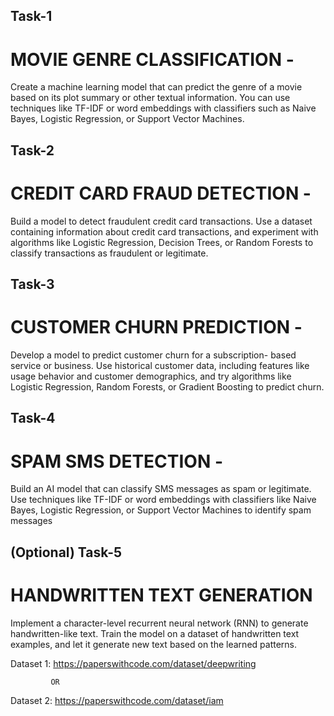 
## Task-1 

# MOVIE GENRE CLASSIFICATION -
Create a machine learning model that can predict the genre of a
movie based on its plot summary or other textual information. You
can use techniques like TF-IDF or word embeddings with classifiers
such as Naive Bayes, Logistic Regression, or Support Vector
Machines.


## Task-2

# CREDIT CARD FRAUD DETECTION - 

Build a model to detect fraudulent credit card transactions. Use a
dataset containing information about credit card transactions, and
experiment with algorithms like Logistic Regression, Decision Trees,
or Random Forests to classify transactions as fraudulent or legitimate.


##  Task-3 

# CUSTOMER CHURN PREDICTION - 

Develop a model to predict customer churn for a subscription- based
service or business. Use historical customer data, including features like
usage behavior and customer demographics, and try algorithms like
Logistic Regression, Random Forests, or Gradient Boosting to predict
churn.


## Task-4

#  SPAM SMS DETECTION - 

Build an AI model that can classify SMS messages as spam or
legitimate. Use techniques like TF-IDF or word embeddings with
classifiers like Naive Bayes, Logistic Regression, or Support Vector Machines to identify spam messages


## (Optional)  Task-5

# HANDWRITTEN TEXT GENERATION

Implement a character-level recurrent neural network (RNN) to generate
handwritten-like text. Train the model on a dataset of handwritten text
examples, and let it generate new text based on the learned patterns.


Dataset 1: https://paperswithcode.com/dataset/deepwriting

             OR

Dataset 2: https://paperswithcode.com/dataset/iam






